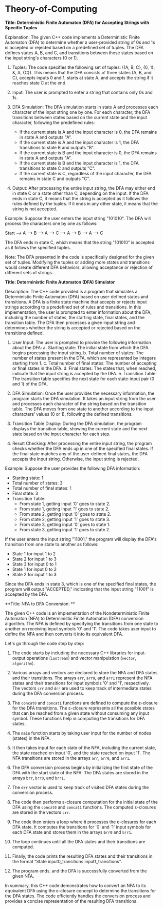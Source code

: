 # Theory-of-Computing

**Title: Deterministic Finite Automaton (DFA) for Accepting Strings with Specific Tuples**

Explanation:
The given C++ code implements a Deterministic Finite Automaton (DFA) to determine whether a user-provided string of 0s and 1s is accepted or rejected based on a predefined set of tuples. The DFA defines states A, B, and C, and transitions between these states based on the input string's characters (0 or 1).

1. Tuples: The code specifies the following set of tuples: ({A, B, C}, {0, 1}, &, A, {C}). This means that the DFA consists of three states (A, B, and C), accepts inputs 0 and 1, starts at state A, and accepts the string if it reaches state C at the end.

2. Input: The user is prompted to enter a string that contains only 0s and 1s.

3. DFA Simulation: The DFA simulation starts in state A and processes each character of the input string one by one. For each character, the DFA transitions between states based on the current state and the input character, following the predefined rules:

   - If the current state is A and the input character is 0, the DFA remains in state A and outputs "A".
   - If the current state is A and the input character is 1, the DFA transitions to state B and outputs "B".
   - If the current state is B and the input character is 0, the DFA remains in state A and outputs "A".
   - If the current state is B and the input character is 1, the DFA transitions to state C and outputs "C".
   - If the current state is C, regardless of the input character, the DFA remains in state C and outputs "C".

4. Output: After processing the entire input string, the DFA may either end in state C or a state other than C, depending on the input. If the DFA ends in state C, it means that the string is accepted as it follows the rules defined by the tuples. If it ends in any other state, it means that the string is not accepted.

Example:
Suppose the user enters the input string "101010". The DFA will process the characters one by one as follows:

Start --> A --> B --> A --> C --> A --> B --> A --> C

The DFA ends in state C, which means that the string "101010" is accepted as it follows the specified tuples.

Note: The DFA presented in the code is specifically designed for the given set of tuples. Modifying the tuples or adding more states and transitions would create different DFA behaviors, allowing acceptance or rejection of different sets of strings.


**Title: Deterministic Finite Automaton (DFA) Simulator**

Description:
The C++ code provided is a program that simulates a Deterministic Finite Automaton (DFA) based on user-defined states and transitions. A DFA is a finite state machine that accepts or rejects input strings according to a predefined set of rules and transitions. In this implementation, the user is prompted to enter information about the DFA, including the number of states, the starting state, final states, and the transition table. The DFA then processes a given input string and determines whether the string is accepted or rejected based on the transitions defined.

1. User Input: The user is prompted to provide the following information about the DFA:
   a. Starting state: The initial state from which the DFA begins processing the input string.
   b. Total number of states: The number of states present in the DFA, which are represented by integers starting from 1.
   c. Total number of final states: The number of accepting or final states in the DFA.
   d. Final states: The states that, when reached, indicate that the input string is accepted by the DFA.
   e. Transition Table: The transition table specifies the next state for each state-input pair (0 and 1) of the DFA.

2. DFA Simulation: Once the user provides the necessary information, the program starts the DFA simulation. It takes an input string from the user and processes each character of the string based on the transition table. The DFA moves from one state to another according to the input characters' values (0 or 1), following the defined transitions.

3. Transition Table Display: During the DFA simulation, the program displays the transition table, showing the current state and the next state based on the input character for each step.

4. Result Checking: After processing the entire input string, the program checks whether the DFA ends up in one of the specified final states. If the final state matches any of the user-defined final states, the DFA accepts the input string. Otherwise, the input string is rejected.

Example:
Suppose the user provides the following DFA information:
- Starting state: 1
- Total number of states: 3
- Total number of final states: 1
- Final state: 3
- Transition Table:
  - From state 1, getting input '0' goes to state 2.
  - From state 1, getting input '1' goes to state 2.
  - From state 2, getting input '0' goes to state 2.
  - From state 2, getting input '1' goes to state 3.
  - From state 3, getting input '0' goes to state 1.
  - From state 3, getting input '1' goes to state 2.

If the user enters the input string "11001," the program will display the DFA's transition from one state to another as follows:
- State 1 for input 1 to 2
- State 2 for input 1 to 3
- State 3 for input 0 to 1
- State 1 for input 0 to 2
- State 2 for input 1 to 3

Since the DFA ends in state 3, which is one of the specified final states, the program will output "ACCEPTED," indicating that the input string "11001" is accepted by the DFA.

**Title: NFA to DFA Conversion: **

The given C++ code is an implementation of the Nondeterministic Finite Automaton (NFA) to Deterministic Finite Automaton (DFA) conversion algorithm. The NFA is defined by specifying the transitions from one state to another on receiving input symbols '0' and '1'. The code takes user input to define the NFA and then converts it into its equivalent DFA.

Let's go through the code step by step:

1. The code starts by including the necessary C++ libraries for input-output operations (`iostream`) and vector manipulation (`vector`, `algorithm`).

2. Various arrays and vectors are declared to store the NFA and DFA states and their transitions. The arrays `arr`, `arr0`, and `arr1` represent the NFA states and their transitions for input symbols '0' and '1', respectively. The vectors `crr` and `drr` are used to keep track of intermediate states during the DFA conversion process.

3. The `concat0` and `concat1` functions are defined to compute the ε-closure for the DFA transitions. The ε-closure represents all the possible states that can be reached from a given state without consuming any input symbol. These functions help in computing the transitions for DFA states.

4. The `main` function starts by taking user input for the number of nodes (states) in the NFA.

5. It then takes input for each state of the NFA, including the current state, the state reached on input '0', and the state reached on input '1'. The NFA transitions are stored in the arrays `arr`, `arr0`, and `arr1`.

6. The DFA conversion process begins by initializing the first state of the DFA with the start state of the NFA. The DFA states are stored in the arrays `brr`, `brr0`, and `brr1`.

7. The `drr` vector is used to keep track of visited DFA states during the conversion process.

8. The code then performs ε-closure computation for the initial state of the DFA using the `concat0` and `concat1` functions. The computed ε-closures are stored in the vectors `crr`.

9. The code then enters a loop where it processes the ε-closures for each DFA state. It computes the transitions for '0' and '1' input symbols for each DFA state and stores them in the arrays `brr0` and `brr1`.

10. The loop continues until all the DFA states and their transitions are computed.

11. Finally, the code prints the resulting DFA states and their transitions in the format "State input0_transitions input1_transitions".

12. The program ends, and the DFA is successfully converted from the given NFA.

In summary, this C++ code demonstrates how to convert an NFA to its equivalent DFA using the ε-closure concept to determine the transitions for the DFA states. The code efficiently handles the conversion process and provides a concise representation of the resulting DFA transitions.
